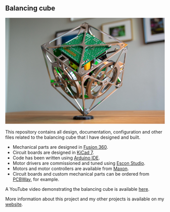## Balancing cube

![The cube balances on its corner using three integrated reaction wheels](media/cube.jpg)

This repository contains all design, documentation, configuration and other files related to the balancing cube that I have designed and built.
* Mechanical parts are designed in [Fusion 360](https://www.autodesk.com/products/fusion-360/personal).
* Circuit boards are designed in [KiCad 7](https://www.kicad.org/download/windows/).
* Code has been written using [Arduino IDE](https://docs.arduino.cc/software/ide-v2/tutorials/getting-started/ide-v2-downloading-and-installing/).
* Motor drivers are commissioned and tuned using [Escon Studio](https://www.maxongroup.nl/maxon/view/content/ESCON-Detailsite?isoCode=nl).
* Motors and motor controllers are available from [Maxon](https://www.maxongroup.com/maxon/view/content/index).
* Circuit boards and custom mechanical parts can be ordered from [PCBWay](https://www.pcbway.com/rapid-prototyping/), for example.

A YouTube video demonstrating the balancing cube is available [here](https://youtu.be/zGclFqkZBsk).

More information about this project and my other projects is available on my [website](https://willempennings.nl/balancing-cube/).
